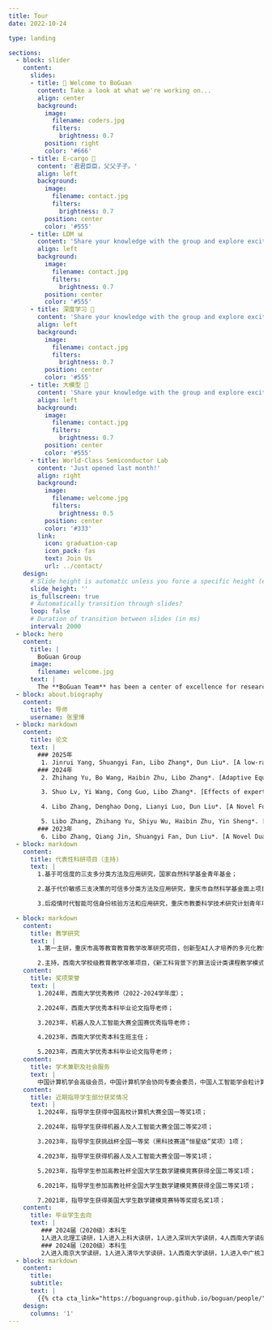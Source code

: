 ```yaml
---
title: Tour
date: 2022-10-24

type: landing

sections:
  - block: slider
    content:
      slides:
      - title: 👋 Welcome to BoGuan
        content: Take a look at what we're working on...
        align: center
        background:
          image:
            filename: coders.jpg
            filters:
              brightness: 0.7
          position: right
          color: '#666'
      - title: E-cargo 🤝
        content: '君君臣臣，父父子子。'
        align: left
        background:
          image:
            filename: contact.jpg
            filters:
              brightness: 0.7
          position: center
          color: '#555'    
      - title: LDM 📊
        content: 'Share your knowledge with the group and explore exciting new topics together!'
        align: left
        background:
          image:
            filename: contact.jpg
            filters:
              brightness: 0.7
          position: center
          color: '#555'
      - title: 深度学习 🧠
        content: 'Share your knowledge with the group and explore exciting new topics together!'
        align: left
        background:
          image:
            filename: contact.jpg
            filters:
              brightness: 0.7
          position: center
          color: '#555'
      - title: 大模型 🤖
        content: 'Share your knowledge with the group and explore exciting new topics together!'
        align: left
        background:
          image:
            filename: contact.jpg
            filters:
              brightness: 0.7
          position: center
          color: '#555'
      - title: World-Class Semiconductor Lab
        content: 'Just opened last month!'
        align: right
        background:
          image:
            filename: welcome.jpg
            filters:
              brightness: 0.5
          position: center
          color: '#333'
        link:
          icon: graduation-cap
          icon_pack: fas
          text: Join Us
          url: ../contact/
    design:
      # Slide height is automatic unless you force a specific height (e.g. '400px')
      slide_height: ''
      is_fullscreen: true
      # Automatically transition through slides?
      loop: false
      # Duration of transition between slides (in ms)
      interval: 2000
  - block: hero
    content:
      title: |
        BoGuan Group
      image:
        filename: welcome.jpg
      text: |
        The **BoGuan Team** has been a center of excellence for research, teaching, and practice in E-cargo, deep learning, and large language models since its founding in 2019 at Southwest University.
  - block: about.biography
    content:
      title: 导师
      username: 张里博
  - block: markdown
    content:
      title: 论文
      text: |
        ### 2025年
         1. Jinrui Yang, Shuangyi Fan, Libo Zhang*, Dun Liu*. [A low-rank support tensor machine for multi-classification](https://doi.org/10.1016/j.ins.2024.121398)\[J\]. *Information Sciences*, 2025, 688: 121398.(中科院二区)
        ### 2024年
         2. Zhihang Yu, Bo Wang, Haibin Zhu, Libo Zhang*. [Adaptive Equalized Multigroup Role Assignment in Ordered Subtasks](https://doi.org/10.1109/TSMC.2024.3390138)\[J\]. *IEEE Transactions on Systems, Man, and Cybernetics: Systems*, 2024, 54(8): 5085-5098.(中科院一区TOP)

         3. Shuo Lv, Yi Wang, Cong Guo, Libo Zhang*. [Effects of experts on the coupling dynamics of complex contagion of awareness and epidemic spreading](https://doi.org/10.1007/s11071-023-09146-7)\[J\]. *Nonlinear Dynamics*, 2024, 112: 2367-2380.(中科院二区TOP)

         4. Libo Zhang, Denghao Dong, Lianyi Luo, Dun Liu*. [A Novel Fuzzy Large Margin Distribution Machine with Unified Pinball Loss](https://doi.org/10.1109/TFUZZ.2023.3333571)\[J\]. *IEEE Transactions on Fuzzy Systems*, 2024, 32(4): 1782-1795.(中科院一区TOP)

         5. Libo Zhang, Zhihang Yu, Shiyu Wu, Haibin Zhu, Yin Sheng*. [Adaptive collaboration with training plan considering role correlation](https://doi.org/10.1109/TCSS.2022.3204052)\[J\]. *IEEE Transactions on Computational Social Systems*, 2024, 11(1): 25-37.
        ### 2023年
         6. Libo Zhang, Qiang Jin, Shuangyi Fan, Dun Liu*. [A Novel Dual-Center Based Intuitionistic Fuzzy Twin Bounded Large Margin Distribution Machines](https://doi.org/10.1109/TFUZZ.2023.3245215)\[J\]. *IEEE Transactions on Fuzzy Systems*, 2023, 31(9)：3121-3134.(中科院一区TOP)
  - block: markdown
    content:
      title: 代表性科研项目（主持)
      text: |
        1.基于可信度的三支多分类方法及应用研究，国家自然科学基金青年基金；

        2.基于代价敏感三支决策的可信多分类方法及应用研究，重庆市自然科学基金面上项目；

        3.后疫情时代智能可信身份核验方法和应用研究，重庆市教委科学技术研究计划青年项目；

  - block: markdown
    content:
      title: 教学研究
      text: |
        1.第一主研，重庆市高等教育教育教学改革研究项目，创新型AI人才培养的多元化教学体系探究与改革；

        2.主持，西南大学校级教育教学改革项目，《新工科背景下的算法设计类课程教学模式改革与实践》；       
    content:
      title: 奖项荣誉
      text: |
        1.2024年，西南大学优秀教师（2022-2024学年度）；

        2.2024年，西南大学优秀本科毕业论文指导老师；

        3.2023年，机器人及人工智能大赛全国赛优秀指导老师；

        4.2023年，西南大学优秀本科生班主任；

        5.2023年，西南大学优秀本科毕业论文指导老师；
    content:
      title: 学术兼职及社会服务
      text: |
        中国计算机学会高级会员，中国计算机学会协同专委会委员，中国人工智能学会粒计算与知识发现专委会委员，担任IEEE TFS、IEEE TCSS和IEEE SMC-system等多个国际/国内期刊、会议审稿人。曾担任Frontiers in Physics (WOS Q2)客座主编、IEEE ScalCom 国际会议宣传主席，受邀在多个学术会议做特邀报告。
    content:
      title: 近期指导学生部分获奖情况
      text: |
        1.2024年，指导学生获得中国高校计算机大赛全国一等奖1项；

        2.2024年，指导学生获得机器人及人工智能大赛全国二等奖2项；

        3.2023年，指导学生获挑战杯全国一等奖（黑科技赛道“恒星级”奖项）1项；

        4.2023年，指导学生获得机器人及人工智能大赛全国一等奖1项；

        5.2023年，指导学生参加高教社杯全国大学生数学建模竞赛获得全国二等奖1项；

        6.2021年，指导学生参加高教社杯全国大学生数学建模竞赛获得全国二等奖1项；

        7.2021年，指导学生获得美国大学生数学建模竞赛特等奖提名奖1项；
    content:
      title: 毕业学生去向
      text: |
         ### 2024届（2020级）本科生
         1人进入北理工读研，1人进入上科大读研，1人进入深圳大学读研，4人西南大学读研，2人境外升学；
         ### 2024届（2020级）本科生
         2人进入南京大学读研，1人进入清华大学读研，1人西南大学读研，1人进入中广核工作。
  - block: markdown
    content:
      title:
      subtitle:
      text: |
        {{% cta cta_link="https://boguangroup.github.io/boguan/people/" cta_text="Meet the team →" %}}
    design:
      columns: '1'
---
```

